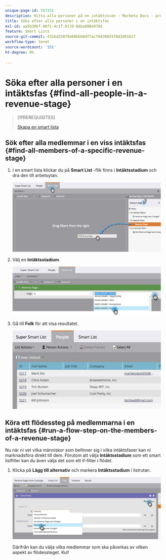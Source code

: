 ```yaml
---
unique-page-id: 557331
description: Hitta alla personer på en intäktsscen - Marketo Docs - produktdokumentation
title: Söka efter alla personer i en intäktsfas
exl-id: aa5b30bf-96f1-4c1f-8170-86ba808e9705
feature: Smart Lists
source-git-commit: 431bd258f9a68bbb9df7acf043085578d3d91b1f
workflow-type: tm+mt
source-wordcount: '151'
ht-degree: 0%

---
```


# Söka efter alla personer i en intäktsfas {#find-all-people-in-a-revenue-stage}

>[!PREREQUISITES]
>
>[Skapa en smart lista](/help/marketo/product-docs/core-marketo-concepts/smart-lists-and-static-lists/creating-a-smart-list/create-a-smart-list.md)

## Sök efter alla medlemmar i en viss intäktsfas {#find-all-members-of-a-specific-revenue-stage}

1. I en smart lista klickar du på **Smart List** -flik finns i **Intäktsstadium** och dra den till arbetsytan.

   ![](assets/draginrevenuefilter.png)

1. Välj en **Intäktsstadium**.

   ![](assets/two.jpg)

1. Gå till **Folk** för att visa resultatet.

   ![](assets/peopleresults.jpg)

## Köra ett flödessteg på medlemmarna i en intäktsfas {#run-a-flow-step-on-the-members-of-a-revenue-stage}

Nu när ni vet vilka människor som befinner sig i vilka intäktsfaser kan ni marknadsföra direkt till dem. Förutom att välja **Intäktsstadium** som ett smart listfilter kan du även välja det som ett if-filter i flödet.

1. Klicka på **Lägg till alternativ** och markera **Intäktsstadium** i listrutan.

   ![](assets/six.png)

   Därifrån kan du välja vilka medlemmar som ska påverkas av vilken aspekt av flödessteget. Kul!
